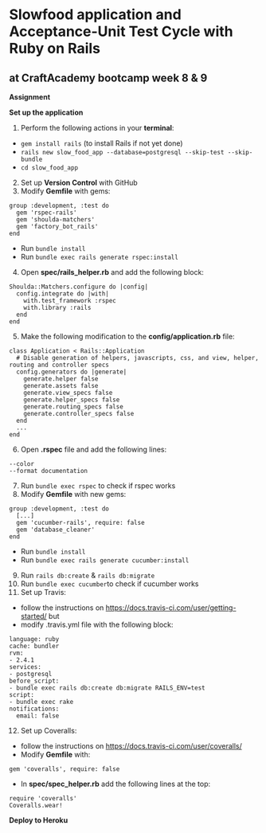 # Slowfood application and Acceptance-Unit Test Cycle with Ruby on Rails

## at CraftAcademy bootcamp week 8 & 9

**Assignment**

**Set up the application**

1. Perform the following actions in your **terminal**:
* `gem install rails` (to install Rails if not yet done)
* `rails new slow_food_app --database=postgresql --skip-test --skip-bundle`
* `cd slow_food_app`
2. Set up **Version Control** with GitHub
3. Modify **Gemfile** with gems:
```
group :development, :test do
  gem 'rspec-rails'
  gem 'shoulda-matchers'
  gem 'factory_bot_rails'
end
```
* Run `bundle install`
* Run `bundle exec rails generate rspec:install`
4. Open **spec/rails_helper.rb** and add the following block:
```
Shoulda::Matchers.configure do |config|
  config.integrate do |with|
    with.test_framework :rspec
    with.library :rails
  end
end
```
5. Make the following modification to the **config/application.rb** file:
```
class Application < Rails::Application
  # Disable generation of helpers, javascripts, css, and view, helper, routing and controller specs
  config.generators do |generate|
    generate.helper false
    generate.assets false
    generate.view_specs false
    generate.helper_specs false
    generate.routing_specs false
    generate.controller_specs false
  end
  ...
end
```
6. Open **.rspec** file and add the following lines:
```
--color
--format documentation
```
7. Run `bundle exec rspec` to check if rspec works
8. Modify **Gemfile** with new gems:
```
group :development, :test do
  [...]
  gem 'cucumber-rails', require: false
  gem 'database_cleaner'
end
```
* Run `bundle install`
* Run `bundle exec rails generate cucumber:install`
9. Run `rails db:create` & `rails db:migrate`
10. Run `bundle exec cucumber`to check if cucumber works
11. Set up Travis:
* follow the instructions on https://docs.travis-ci.com/user/getting-started/ but
* modify .travis.yml file with the following block:
```
language: ruby
cache: bundler
rvm:
- 2.4.1
services:
- postgresql
before_script:
- bundle exec rails db:create db:migrate RAILS_ENV=test
script:
- bundle exec rake
notifications:
  email: false
```
12. Set up Coveralls:
* follow the instructions on https://docs.travis-ci.com/user/coveralls/
* Modify **Gemfile** with:
```
gem 'coveralls', require: false
```
* In **spec/spec_helper.rb** add the following lines at the top:
```
require 'coveralls'
Coveralls.wear!
```

**Deploy to Heroku**
